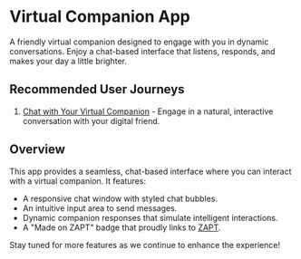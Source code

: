 # Virtual Companion App

A friendly virtual companion designed to engage with you in dynamic conversations. Enjoy a chat-based interface that listens, responds, and makes your day a little brighter.

## Recommended User Journeys

1. [Chat with Your Virtual Companion](docs/journeys/chat-with-companion.md) - Engage in a natural, interactive conversation with your digital friend.

## Overview

This app provides a seamless, chat-based interface where you can interact with a virtual companion. It features:
- A responsive chat window with styled chat bubbles.
- An intuitive input area to send messages.
- Dynamic companion responses that simulate intelligent interactions.
- A "Made on ZAPT" badge that proudly links to [ZAPT](https://www.zapt.ai).

Stay tuned for more features as we continue to enhance the experience!